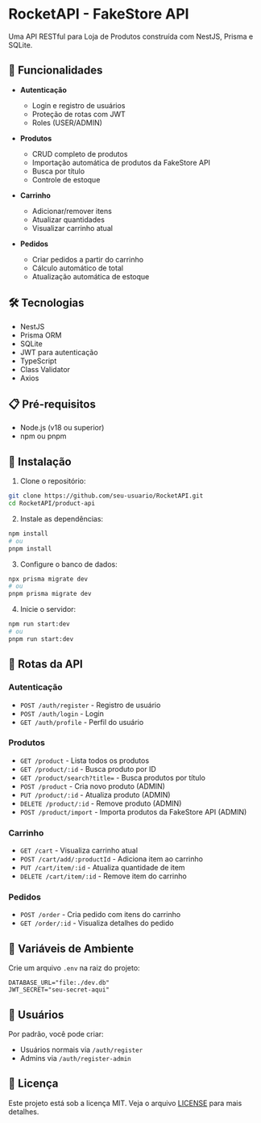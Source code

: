 # RocketAPI - FakeStore API

Uma API RESTful para Loja de Produtos construída com NestJS, Prisma e SQLite.

## 🚀 Funcionalidades

- **Autenticação**
  - Login e registro de usuários
  - Proteção de rotas com JWT
  - Roles (USER/ADMIN)

- **Produtos**
  - CRUD completo de produtos
  - Importação automática de produtos da FakeStore API
  - Busca por título
  - Controle de estoque

- **Carrinho**
  - Adicionar/remover itens
  - Atualizar quantidades
  - Visualizar carrinho atual

- **Pedidos**
  - Criar pedidos a partir do carrinho
  - Cálculo automático de total
  - Atualização automática de estoque

## 🛠️ Tecnologias

- NestJS
- Prisma ORM
- SQLite
- JWT para autenticação
- TypeScript
- Class Validator
- Axios

## 📋 Pré-requisitos

- Node.js (v18 ou superior)
- npm ou pnpm

## 🔧 Instalação

1. Clone o repositório:
```bash
git clone https://github.com/seu-usuario/RocketAPI.git
cd RocketAPI/product-api
```

2. Instale as dependências:
```bash
npm install
# ou
pnpm install
```

3. Configure o banco de dados:
```bash
npx prisma migrate dev
# ou
pnpm prisma migrate dev
```

4. Inicie o servidor:
```bash
npm run start:dev
# ou
pnpm run start:dev
```

## 🚦 Rotas da API

### Autenticação
- `POST /auth/register` - Registro de usuário
- `POST /auth/login` - Login
- `GET /auth/profile` - Perfil do usuário

### Produtos
- `GET /product` - Lista todos os produtos
- `GET /product/:id` - Busca produto por ID
- `GET /product/search?title=` - Busca produtos por título
- `POST /product` - Cria novo produto (ADMIN)
- `PUT /product/:id` - Atualiza produto (ADMIN)
- `DELETE /product/:id` - Remove produto (ADMIN)
- `POST /product/import` - Importa produtos da FakeStore API (ADMIN)

### Carrinho
- `GET /cart` - Visualiza carrinho atual
- `POST /cart/add/:productId` - Adiciona item ao carrinho
- `PUT /cart/item/:id` - Atualiza quantidade de item
- `DELETE /cart/item/:id` - Remove item do carrinho

### Pedidos
- `POST /order` - Cria pedido com itens do carrinho
- `GET /order/:id` - Visualiza detalhes do pedido

## 🔐 Variáveis de Ambiente

Crie um arquivo `.env` na raiz do projeto:

```env
DATABASE_URL="file:./dev.db"
JWT_SECRET="seu-secret-aqui"
```

## 👥 Usuários

Por padrão, você pode criar:
- Usuários normais via `/auth/register`
- Admins via `/auth/register-admin`

## 📝 Licença

Este projeto está sob a licença MIT. Veja o arquivo [LICENSE](LICENSE) para mais detalhes.